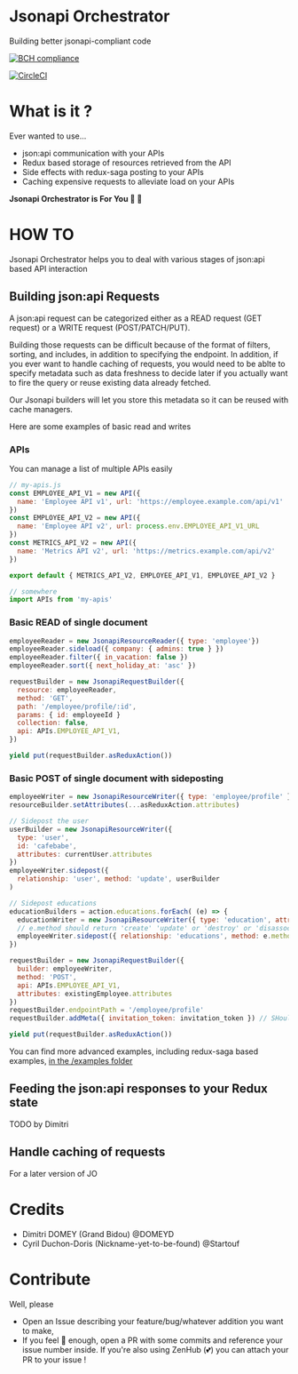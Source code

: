# Jsonapi Orchestrator

Building better jsonapi-compliant code

[![BCH compliance](https://bettercodehub.com/edge/badge/MyJobGlasses/jsonapi-orchestrator?branch=master)](https://bettercodehub.com/)

[![CircleCI](https://circleci.com/gh/MyJobGlasses/jsonapi-orchestrator.svg?style=svg)](https://circleci.com/gh/MyJobGlasses/jsonapi-orchestrator)

# What is it ?

Ever wanted to use...
- json:api communication with your APIs
- Redux based storage of resources retrieved from the API
- Side effects with redux-saga posting to your APIs
- Caching expensive requests to alleviate load on your APIs

**Jsonapi Orchestrator is For You 🎁 🎉**

# HOW TO

Jsonapi Orchestrator helps you to deal with various stages of json:api based API interaction

## Building json:api Requests

A json:api request can be categorized either as a READ request (GET request) or a WRITE request (POST/PATCH/PUT).

Building those requests can be difficult because of the format of filters, sorting, and includes, in addition to specifying the endpoint. In addition, if you ever want to handle caching of requests, you would need to be ablte to specify metadata such as data freshness to decide later if you actually want to fire the query or reuse existing data already fetched.

Our Jsonapi builders will let you store this metadata so it can be reused with cache managers.

Here are some examples of basic read and writes

### APIs

You can manage a list of multiple APIs easily

```javascript
// my-apis.js
const EMPLOYEE_API_V1 = new API({
  name: 'Employee API v1', url: 'https://employee.example.com/api/v1'
})
const EMPLOYEE_API_V2 = new API({
  name: 'Employee API v2', url: process.env.EMPLOYEE_API_V1_URL
})
const METRICS_API_V2 = new API({
  name: 'Metrics API v2', url: 'https://metrics.example.com/api/v2'
})

export default { METRICS_API_V2, EMPLOYEE_API_V1, EMPLOYEE_API_V2 }

// somewhere
import APIs from 'my-apis'
```

### Basic READ of single document

```javascript
employeeReader = new JsonapiResourceReader({ type: 'employee'})
employeeReader.sideload({ company: { admins: true } })
employeeReader.filter({ in_vacation: false })
employeeReader.sort({ next_holiday_at: 'asc' })

requestBuilder = new JsonapiRequestBuilder({
  resource: employeeReader,
  method: 'GET',
  path: '/employee/profile/:id',
  params: { id: employeeId }
  collection: false,
  api: APIs.EMPLOYEE_API_V1,
})

yield put(requestBuilder.asReduxAction())
```

### Basic POST of single document with sideposting

```javascript
employeeWriter = new JsonapiResourceWriter({ type: 'employee/profile' })
resourceBuilder.setAttributes(...asReduxAction.attributes)

// Sidepost the user
userBuilder = new JsonapiResourceWriter({
  type: 'user',
  id: 'cafebabe',
  attributes: currentUser.attributes
})
employeeWriter.sidepost({
  relationship: 'user', method: 'update', userBuilder
)

// Sidepost educations
educationBuilders = action.educations.forEach( (e) => {
  educationWriter = new JsonapiResourceWriter({ type: 'education', attributes: e.attributes })
  // e.method should return 'create' 'update' or 'destroy' or 'disassociate'
  employeeWriter.sidepost({ relationship: 'educations', method: e.method, educationWriter)
})

requestBuilder = new JsonapiRequestBuilder({
  builder: employeeWriter,
  method: 'POST',
  api: APIs.EMPLOYEE_API_V1,
  attributes: existingEmployee.attributes
})
requestBuilder.endpointPath = '/employee/profile'
requestBuilder.addMeta({ invitation_token: invitation_token }) // SHould merge with existing metas

yield put(requestBuilder.asReduxAction())
```

You can find more advanced examples, including redux-saga based examples, [in the /examples folder](./examples/)

## Feeding the json:api responses to your Redux state

TODO by Dimitri

## Handle caching of requests

For a later version of JO

# Credits

- Dimitri DOMEY (Grand Bidou) @DOMEYD
- Cyril Duchon-Doris (Nickname-yet-to-be-found) @Startouf

# Contribute

Well, please
- Open an Issue describing your feature/bug/whatever addition you want to make,
- If you feel 💪 enough, open a PR with some commits and reference your issue number inside. If you're also using ZenHub (💕) you can attach your PR to your issue !
